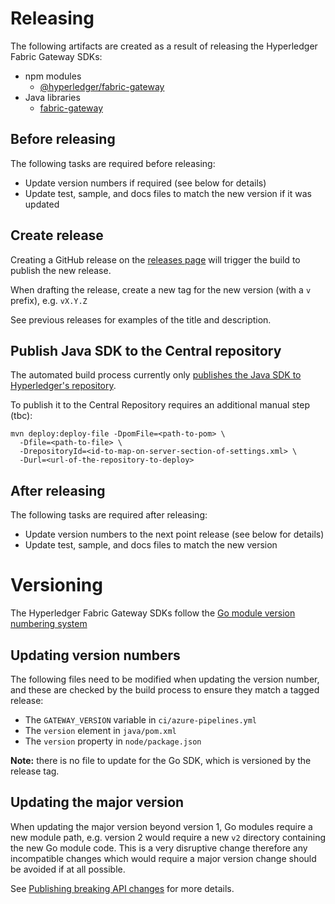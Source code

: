 # Releasing

The following artifacts are created as a result of releasing the Hyperledger Fabric Gateway SDKs:

- npm modules
    - [@hyperledger/fabric-gateway](https://www.npmjs.com/package/@hyperledger/fabric-gateway)
- Java libraries
    - [fabric-gateway](https://search.maven.org/artifact/org.hyperledger.fabric/fabric-gateway)

## Before releasing

The following tasks are required before releasing:

- Update version numbers if required (see below for details)
- Update test, sample, and docs files to match the new version if it was updated

## Create release

Creating a GitHub release on the [releases page](https://github.com/hyperledger/fabric-gateway/releases) will trigger the build to publish the new release.

When drafting the release, create a new tag for the new version (with a `v` prefix), e.g. `vX.Y.Z`

See previous releases for examples of the title and description.

## Publish Java SDK to the Central repository

The automated build process currently only [publishes the Java SDK to Hyperledger's repository](https://hyperledger-fabric.jfrog.io/ui/repos/tree/General/fabric-maven%2Forg%2Fhyperledger%2Ffabric%2Ffabric-gateway).

To publish it to the Central Repository requires an additional manual step (tbc):

```
mvn deploy:deploy-file -DpomFile=<path-to-pom> \
  -Dfile=<path-to-file> \
  -DrepositoryId=<id-to-map-on-server-section-of-settings.xml> \
  -Durl=<url-of-the-repository-to-deploy>
```

## After releasing

The following tasks are required after releasing:

- Update version numbers to the next point release (see below for details)
- Update test, sample, and docs files to match the new version

# Versioning

The Hyperledger Fabric Gateway SDKs follow the [Go module version numbering system](https://go.dev/doc/modules/version-numbers)

## Updating version numbers

The following files need to be modified when updating the version number, and these are checked by the build process to ensure they match a tagged release:

- The `GATEWAY_VERSION` variable in `ci/azure-pipelines.yml`
- The `version` element in `java/pom.xml`
- The `version` property in `node/package.json`

**Note:** there is no file to update for the Go SDK, which is versioned by the release tag.

## Updating the major version

When updating the major version beyond version 1, Go modules require a new module path, e.g. version 2 would require a new `v2` directory containing the new Go module code. This is a very disruptive change therefore any incompatible changes which would require a major version change should be avoided if at all possible.

See [Publishing breaking API changes](https://go.dev/doc/modules/release-workflow#breaking) for more details.
